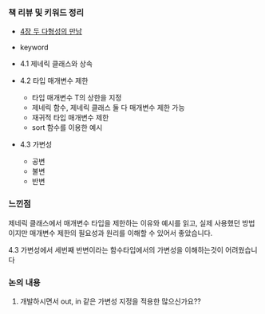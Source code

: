 ### 책 리뷰 및 키워드 정리 

- [4장 두 다형성의 만남](https://github.com/jintaeyeong/ActiveGrowth/issues/51)

- keyword
- 4.1 제네릭 클래스와 상속
- 4.2 타입 매개변수 제한
    - 타입 매개변수 T의 상한을 지정
    - 제네릭 함수, 제네릭 클래스 둘 다 매개변수 제한 가능
    - 재귀적 타입 매개변수 제한
    - sort 함수를 이용한 예시
- 4.3 가변성
    - 공변
    - 불변
    - 반변

### 느낀점 
제네릭 클래스에서 매개변수 타입을 제한하는 이유와 예시를 읽고, 실제 사용했던 방법이지만 매개변수 제한의 필요성과 원리를 이해할 수 있어서 좋았습니다.

4.3 가변성에서 세번째 반변이라는 함수타입에서의 가변성을 이해하는것이 어려웠습니다

### 논의 내용

1. 개발하시면서 out, in 같은 가변성 지정을 적용한 많으신가요??








